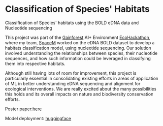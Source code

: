 # Classification of Species' Habitats 
Classification of Species' habitats using the BOLD eDNA data and Nucleotide sequencing

This project was part of the [Gainforest](gainforest.earth) AI+ Environment [EcoHackathon](https://gainforest.notion.site/AI-Environment-Hackathon-2024-Wiki-27f7f5459ea743b2bec1b9b11af54ef4), where my team, [SpaceM](https://gainforest.notion.site/AI-Environment-Hackathon-2024-Wiki-27f7f5459ea743b2bec1b9b11af54ef4?p=002d7ee74a4d41859fa09412180facd3&pm=s) worked on the eDNA BOLD dataset to develop a habitats classification model, using nucleotide sequencing. Our solution involved understanding the relationships between species, their nucleotide sequences, and how such information could be leveraged in classifying them into respective habitats.

Although still having lots of room for improvement, this project is particularly essential in consolidating existing efforts in areas of application of ML in better understanding eDNA sequencing and alignment for ecological interventions. We are really excited about the many possibilities this holds and its overall impacts on nature and biodiversity conservation efforts.

Poster paper:[here](https://file.notion.so/f/f/592f10fa-b2fe-4de7-84d7-d47ef5244493/ea9ef973-eb29-4489-b45e-cfe9040fc5ac/SpaceM_Poster.pptx.pdf?table=block&id=406ba64f-8421-455f-91e1-9ffa855f6266&spaceId=592f10fa-b2fe-4de7-84d7-d47ef5244493&expirationTimestamp=1725033600000&signature=0UwL1ief3Shp-r43JttYHpUL60IiU_C9NFmCdxgUjkY&downloadName=SpaceM+Poster.pptx.pdf)

Model deployment: [huggingface](https://huggingface.co/spaces/SpaceM/Team_SpaceM)
